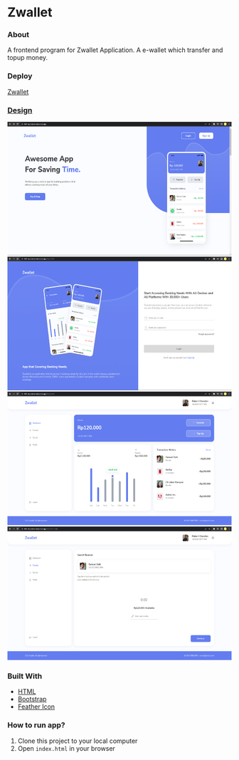# Zwallet

### About
A frontend program for Zwallet Application.
A e-wallet which transfer and topup money.

### Deploy
[Zwallet](https://fw9-responsive-web.vercel.app/)

### [Design](https://www.figma.com/file/9h19u8PoQbeaXpSPaOCqY9/Zwallet---Client?node-id=0%3A1)
<div>
    <img src="/screenshoot/landingpage.PNG" height="300"/>
    <img src="/screenshoot/login.PNG" height="300"/>
    <img src="/screenshoot/dashboard.PNG" height="300"/>
    <img src="/screenshoot/transfer.PNG" height="300"/>
</div>

### Built With
- [HTML](https://devdocs.io/html/)
- [Bootstrap](https://getbootstrap.com/)
- [Feather Icon](https://feathericons.com/)

### How to run app?
1. Clone this project to your local computer
2. Open `index.html` in your browser